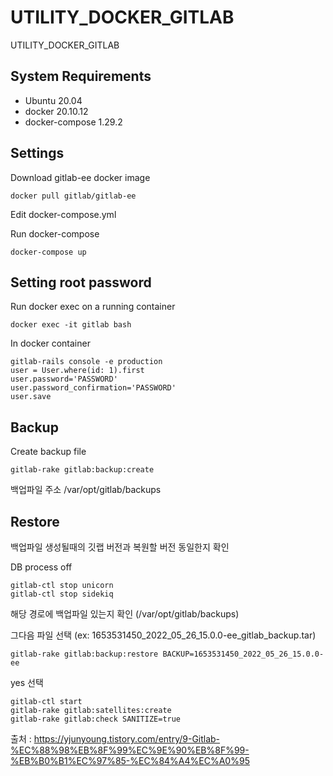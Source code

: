 # UTILITY_DOCKER_GITLAB

UTILITY_DOCKER_GITLAB

## System Requirements
- Ubuntu 20.04
- docker 20.10.12
- docker-compose 1.29.2

## Settings

Download gitlab-ee docker image
```
docker pull gitlab/gitlab-ee
```

Edit docker-compose.yml

Run docker-compose
```
docker-compose up
```

## Setting root password

Run docker exec on a running container
```
docker exec -it gitlab bash
```

In docker container
```
gitlab-rails console -e production
user = User.where(id: 1).first
user.password='PASSWORD'
user.password_confirmation='PASSWORD'
user.save
```

## Backup

Create backup file
```
gitlab-rake gitlab:backup:create
```
백업파일 주소  /var/opt/gitlab/backups

## Restore

백업파일 생성될때의 깃랩 버전과 복원할 버전 동일한지 확인

DB process off
```
gitlab-ctl stop unicorn
gitlab-ctl stop sidekiq
```

해당 경로에 백업파일 있는지 확인 (/var/opt/gitlab/backups)

그다음 파일 선택 (ex: 1653531450_2022_05_26_15.0.0-ee_gitlab_backup.tar)
```
gitlab-rake gitlab:backup:restore BACKUP=1653531450_2022_05_26_15.0.0-ee

```
yes 선택 
```
gitlab-ctl start 
gitlab-rake gitlab:satellites:create 
gitlab-rake gitlab:check SANITIZE=true
```

출처 : https://yjunyoung.tistory.com/entry/9-Gitlab-%EC%88%98%EB%8F%99%EC%9E%90%EB%8F%99-%EB%B0%B1%EC%97%85-%EC%84%A4%EC%A0%95